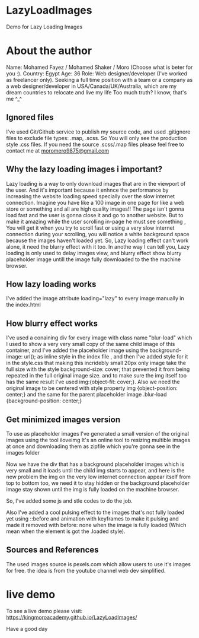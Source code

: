# LazyLoadImages
Demo for Lazy Loading Images

# About the author
Name: Mohamed Fayez / Mohamed Shaker / Moro (Choose what is beter for you :).
Country: Egypt
Age: 36
Role: Web designer/developer (I've worked as freelancer only).
Seeking a full time position with a team or a company as a web designer/developer in USA/Canada/UK/Australia, which are my dream countries to relocate and live my life
Too much truth? I know, that's me ^_^

## Ignored files
I've used Git/Github service to publish my source code, and used .gitignore files to exclude file types: .map, .scss. 
So You will only see the production style .css files. If you need the source .scss/.map files please feel free to contact me at moromero9875@gmail.com

## Why the lazy loading images i important?
Lazy loading is a way to only download images that are in the viewport of the user. And it's important because it enhnce the performance by increasing the website loading speed specially over the slow internet connection. Imagine you have like a 100 image in one page for like a web store or something and all are high quality images!! The page isn't gonna load fast and the user is gonna close it and go to another website.
But to make it amazing while the user scrolling in-page he must see something , You will get it when you try to scroll fast or using a very slow internet connection during your scrolling, you will notice a white background space because the images haven't loaded yet. So, Lazy loading effect can't work alone, it need the blurry effect with it too.
In anothe way I can tell you, Lazy loading is only used to delay images view, and blurry effect show blurry placeholder image untill the image fully downloaded to the the machine browser.

## How lazy loading works
I've added the image attribute loading="lazy" to every image manually in the index.html

## How blurry effect works
I've used a conaining div for every image with class name "blur-load" which I used to show a very very small copy of the same child image of this container, and I've added the placeholder image using the background-image: url(); as inline style in the index file , and then I've added style for it in the style.css that making this incridebly small 20px only image take the full size with the style background-size: cover; that prevented it from being repeated in the full original image size. and to make sure the img itself too has the same result I've used img:{object-fit: cover;}.
Also we need the original image to be centered with style property img {object-position: center;} and the same for the parent placeholder image .blur-load {background-position: center;}

## Get minimized images version
To use as placeholder images I've generated a small version of the original images using the tool iloveimg
It's an online tool to resizing multible images at once and downloading them as zipfile which you're gonna see in the images folder

Now we have the div that has a background placeholder images which is very small and it loads until the child img starts to appear, and here is the new problem the img on the very low internet connection appear itself from top to bottom too, we need it to stay hidden or the background placeholder image stay shown until the img is fully loaded on the machine browser.

So, I've added some js and stle codes to do the job.

Also I've added a cool pulsing effect to the images that's not fully loaded yet using ::before and animation with keyframes to make it pulsing and made it removed with before: none when the image is fully loaded (Which mean when the element is got the .loaded style). 

## Sources and References
The used images source is pexels.com which allow users to use it's images for free. the idea is from the youtube channel web dev simplified.

# live demo
To see a live demo please visit: https://kingmoroacademy.github.io/LazyLoadImages/

Have a good day